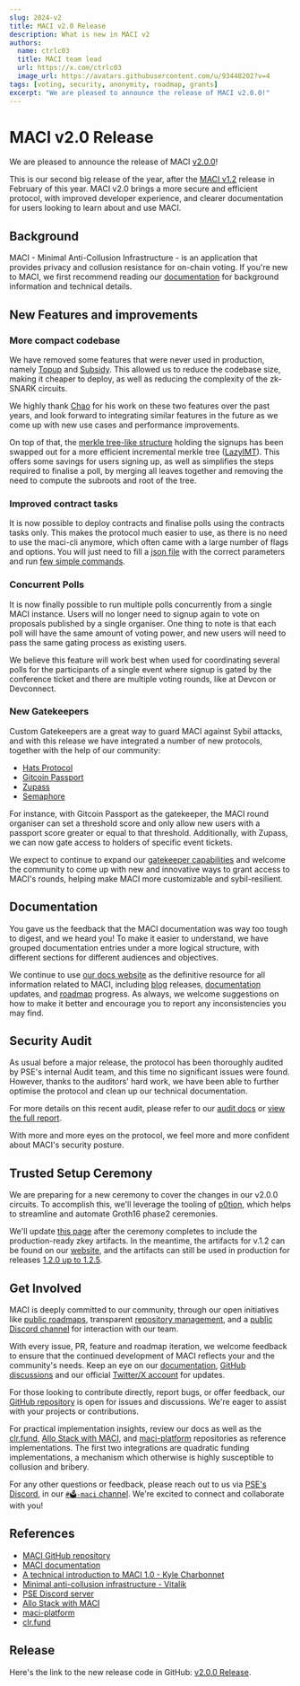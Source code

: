 ```yaml
---
slug: 2024-v2
title: MACI v2.0 Release
description: What is new in MACI v2
authors:
  name: ctrlc03
  title: MACI team lead
  url: https://x.com/ctrlc03
  image_url: https://avatars.githubusercontent.com/u/93448202?v=4
tags: [voting, security, anonymity, roadmap, grants]
excerpt: "We are pleased to announce the release of MACI v2.0.0!"
---
```


# MACI v2.0 Release

We are pleased to announce the release of MACI [v2.0.0](https://github.com/privacy-scaling-explorations/maci/releases/tag/v2.0.0)!

This is our second big release of the year, after the [MACI v1.2](/blog/maci-v1-2-0-release) release in February of this year. MACI v2.0 brings a more secure and efficient protocol, with improved developer experience, and clearer documentation for users looking to learn about and use MACI.

## Background

MACI - Minimal Anti-Collusion Infrastructure - is an application that provides privacy and collusion resistance for on-chain voting. If you're new to MACI, we first recommend reading our [documentation](/docs/introduction) for background information and technical details.

## New Features and improvements

### More compact codebase

We have removed some features that were never used in production, namely [Topup](https://github.com/privacy-scaling-explorations/maci/issues/1384) and [Subsidy](https://github.com/privacy-scaling-explorations/maci/issues/1348). This allowed us to reduce the codebase size, making it cheaper to deploy, as well as reducing the complexity of the zk-SNARK circuits.

We highly thank [Chao](https://github.com/chaosma) for his work on these two features over the past years, and look forward to integrating similar features in the future as we come up with new use cases and performance improvements.

On top of that, the [merkle tree-like structure](/docs/developers-references/smart-contracts/AccQueue) holding the signups has been swapped out for a more efficient incremental merkle tree ([LazyIMT](https://github.com/privacy-scaling-explorations/zk-kit.solidity/tree/main/packages/lazy-imt)). This offers some savings for users signing up, as well as simplifies the steps required to finalise a poll, by merging all leaves together and removing the need to compute the subroots and root of the tree.

### Improved contract tasks

It is now possible to deploy contracts and finalise polls using the contracts tasks only. This makes the protocol much easier to use, as there is no need to use the maci-cli anymore, which often came with a large number of flags and options. You will just need to fill a [json file](https://maci.pse.dev/docs/quick-start/deployment#deployment-using-maci-contracts-hardhat-tasks) with the correct parameters and run [few simple commands](https://maci.pse.dev/docs/quick-start/deployment#deployment-using-maci-contracts-hardhat-tasks).

### Concurrent Polls

It is now finally possible to run multiple polls concurrently from a single MACI instance. Users will no longer need to signup again to vote on proposals published by a single organiser. One thing to note is that each poll will have the same amount of voting power, and new users will need to pass the same gating process as existing users.

We believe this feature will work best when used for coordinating several polls for the participants of a single event where signup is gated by the conference ticket and there are multiple voting rounds, like at Devcon or Devconnect.

### New Gatekeepers

Custom Gatekeepers are a great way to guard MACI against Sybil attacks, and with this release we have integrated a number of new protocols, together with the help of our community:

- [Hats Protocol](https://www.hatsprotocol.xyz/)
- [Gitcoin Passport](https://passport.gitcoin.co/)
- [Zupass](https://zupass.org/)
- [Semaphore](https://semaphore.pse.dev/)

For instance, with Gitcoin Passport as the gatekeeper, the MACI round organiser can set a threshold score and only allow new users with a passport score greater or equal to that threshold. Additionally, with Zupass, we can now gate access to holders of specific event tickets.

We expect to continue to expand our [gatekeeper capabilities](https://github.com/privacy-scaling-explorations/maci/tree/dev/packages/contracts/contracts/gatekeepers) and welcome the community to come up with new and innovative ways to grant access to MACI's rounds, helping make MACI more customizable and sybil-resilient.

## Documentation

You gave us the feedback that the MACI documentation was way too tough to digest, and we heard you! To make it easier to understand, we have grouped documentation entries under a more logical structure, with different sections for different audiences and objectives.

We continue to use [our docs website](/) as the definitive resource for all information related to MACI, including [blog](/blog) releases, [documentation](/docs/introduction) updates, and [roadmap](/roadmap) progress. As always, we welcome suggestions on how to make it better and encourage you to report any inconsistencies you may find.

## Security Audit

As usual before a major release, the protocol has been thoroughly audited by PSE's internal Audit team, and this time no significant issues were found. However, thanks to the auditors' hard work, we have been able to further optimise the protocol and clean up our technical documentation.

For more details on this recent audit, please refer to our [audit docs](/docs/security/audit#pse-audit-2024-07) or [view the full report](/audit_reports/20240731_PSE_Audit_audit_report.pdf).

With more and more eyes on the protocol, we feel more and more confident about MACI's security posture.

## Trusted Setup Ceremony

We are preparing for a new ceremony to cover the changes in our v2.0.0 circuits. To accomplish this, we'll leverage the tooling of [p0tion](https://github.com/privacy-scaling-explorations/p0tion), which helps to streamline and automate Groth16 phase2 ceremonies.

We'll update [this page](/docs/security/trusted-setup) after the ceremony completes to include the production-ready zkey artifacts. In the meantime, the artifacts for v.1.2 can be found on our [website](/docs/security/trusted-setup), and the artifacts can still be used in production for releases [1.2.0 up to 1.2.5](https://github.com/privacy-scaling-explorations/maci/tags).

## Get Involved

MACI is deeply committed to our community, through our open initiatives like [public roadmaps](/roadmap), transparent [repository management](https://github.com/privacy-scaling-explorations/maci/discussions/847), and a [public Discord channel](https://discord.com/invite/sF5CT5rzrR) for interaction with our team.

With every issue, PR, feature and roadmap iteration, we welcome feedback to ensure that the continued development of MACI reflects your and the community's needs. Keep an eye on our [documentation](/), [GitHub discussions](https://github.com/privacy-scaling-explorations/maci/discussions) and our official [Twitter/X account](https://twitter.com/zkMACI) for updates.

For those looking to contribute directly, report bugs, or offer feedback, our [GitHub repository](https://github.com/privacy-scaling-explorations/maci) is open for issues and discussions. We're eager to assist with your projects or contributions.

For practical implementation insights, review our docs as well as the [clr.fund](https://github.com/clrfund/monorepo/), [Allo Stack with MACI](https://github.com/gitcoinco/MACI_QF), and [maci-platform](https://github.com/privacy-scaling-explorations/maci-platform) repositories as reference implementations. The first two integrations are quadratic funding implementations, a mechanism which otherwise is highly susceptible to collusion and bribery.

For any other questions or feedback, please reach out to us via [PSE's Discord](https://discord.com/invite/sF5CT5rzrR), in our [`#🗳️-maci` channel](https://https//discord.com/channels/943612659163602974/1164613809730748507). We're excited to connect and collaborate with you!

## References

- [MACI GitHub repository](https://github.com/privacy-scaling-explorations/maci)
- [MACI documentation](/docs/introduction)
- [A technical introduction to MACI 1.0 - Kyle Charbonnet](/blog/maci-1-0-technical-introduction)
- [Minimal anti-collusion infrastructure - Vitalik](https://ethresear.ch/t/minimal-anti-collusion-infrastructure/5413)
- [PSE Discord server](https://discord.com/invite/sF5CT5rzrR)
- [Allo Stack with MACI](https://github.com/gitcoinco/MACI_QF)
- [maci-platform](https://github.com/privacy-scaling-explorations/maci-platform)
- [clr.fund](https://github.com/clrfund/monorepo/)

## Release

Here's the link to the new release code in GitHub: [v2.0.0 Release](https://github.com/privacy-scaling-explorations/maci/releases/tag/v2.0.0).

